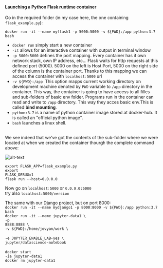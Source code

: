 <H4> Launching a Python Flask runtime container</H4>

Go in the required folder (in my case here, the one containing ```flask_example.py```):

```docker run -it --name myflask1 -p 5000:5000 -v ${PWD}:/app python:3.7 bash```

<ul>
<li><code>docker run</code> simply start a new container </br>
<li><code>-it</code> allows for an interactive container with output in terminal window </br>
<li><code>-p 5000:5000</code> defines the port mapping. Every container has it own network stack, own IP address, etc... Flask waits for http requests at this defined port (5000). 5000 on the left is Host Port, 5000 on the right side of the column is the container port. Thanks to this mapping we can access the container with <code>localhost:5000</code> url
<li><code>-v ${PWD}:/app </code>This option mapps current working directory on development machine denoted by <code>PWD</code> variable to <code>/app</code> directory in the container. This way, the container is going to have access to all filles and sub-folders of basic env folder. Programs run in the container can read and write to <code>/app</code> directory. This way they acces basic env.This is called <strong>bind mounting</strong>.
<li><code>python:3.7</code> is a name of python container image stored at docker-hub. It is called an "official python image".
<li><code>bash</code> launches a linux shell.
</ul>

</br>
We see indeed that we've got the contents of the sub-folder where we were located at when we created the container thourgh the complete command above:

![alt-text](screencaps/bind_mounting.png)

<code>export FLASK_APP=flask_example.py </code></br>
<code>export FLASK_DEBUG=1 </code></br>
<code>flask run --host=0.0.0.0</code> </br>
</code>

Now go on <code>localhost:5000</code> or <code>0.0.0.0:5000</code></br>
try also <code>localhost:5000/version</code>


The same with our Django project, but on port 8000: </br>
```docker run -it --name mydjango1 -p 8000:8000 -v ${PWD}:/app python:3.7 bash```
</br>
<code>docker run -it --name jupyter-data1 \ </code></br>
<code>-p 8888:8888 \ </code></br>
<code>-v ${PWD}:/home/jovyan/work \ </code></br>
<code>-e JUPYTER_ENABLE_LAB-yes \ </code></br>
<code>jupyter/datascience-notebook</code></br>
</br>
<code>docker start -ia jupyter-data1</code> </br>
<code>docker rm jupyter-data1</code>
